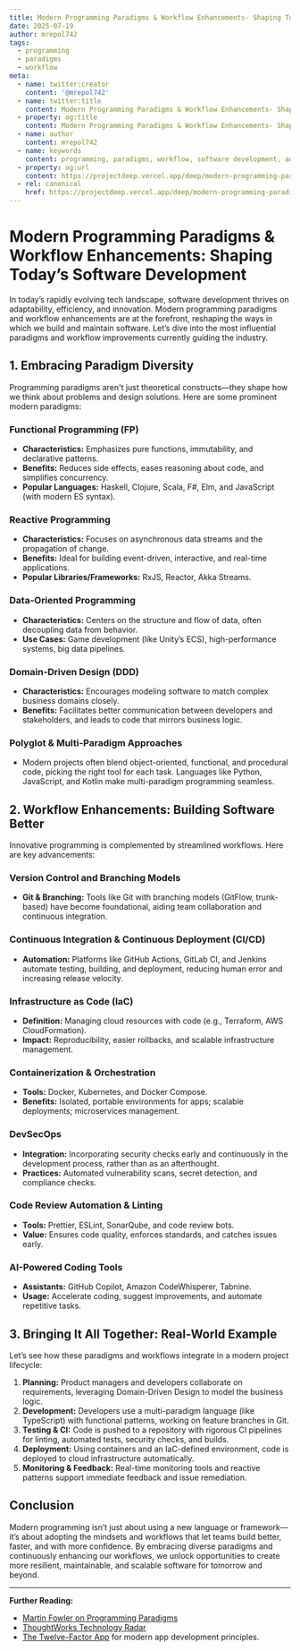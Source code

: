 ```yaml
---
title: Modern Programming Paradigms & Workflow Enhancements- Shaping Today’s Software Development
date: 2025-07-19
author: mrepol742
tags:
  - programming
  - paradigms
  - workflow
meta:
  - name: twitter:creator
    content: '@mrepol742'
  - name: twitter:title
    content: Modern Programming Paradigms & Workflow Enhancements- Shaping Today’s Software Development
  - property: og:title
    content: Modern Programming Paradigms & Workflow Enhancements- Shaping Today’s Software Development
  - name: author
    content: mrepol742
  - name: keywords
    content: programming, paradigms, workflow, software development, automation
  - property: og:url
    content: https://projectdeep.vercel.app/deep/modern-programming-paradigms--workflow-enhancements-shaping-todays-software-development/
  - rel: canonical
    href: https://projectdeep.vercel.app/deep/modern-programming-paradigms--workflow-enhancements-shaping-todays-software-development/
---
```


# Modern Programming Paradigms & Workflow Enhancements: Shaping Today’s Software Development

In today’s rapidly evolving tech landscape, software development thrives on adaptability, efficiency, and innovation. Modern programming paradigms and workflow enhancements are at the forefront, reshaping the ways in which we build and maintain software. Let’s dive into the most influential paradigms and workflow improvements currently guiding the industry.

## 1. Embracing Paradigm Diversity

Programming paradigms aren't just theoretical constructs—they shape how we think about problems and design solutions. Here are some prominent modern paradigms:

### Functional Programming (FP)
- **Characteristics:** Emphasizes pure functions, immutability, and declarative patterns.
- **Benefits:** Reduces side effects, eases reasoning about code, and simplifies concurrency.
- **Popular Languages:** Haskell, Clojure, Scala, F#, Elm, and JavaScript (with modern ES syntax).

### Reactive Programming
- **Characteristics:** Focuses on asynchronous data streams and the propagation of change.
- **Benefits:** Ideal for building event-driven, interactive, and real-time applications.
- **Popular Libraries/Frameworks:** RxJS, Reactor, Akka Streams.

### Data-Oriented Programming
- **Characteristics:** Centers on the structure and flow of data, often decoupling data from behavior.
- **Use Cases:** Game development (like Unity’s ECS), high-performance systems, big data pipelines.

### Domain-Driven Design (DDD)
- **Characteristics:** Encourages modeling software to match complex business domains closely.
- **Benefits:** Facilitates better communication between developers and stakeholders, and leads to code that mirrors business logic.

### Polyglot & Multi-Paradigm Approaches
- Modern projects often blend object-oriented, functional, and procedural code, picking the right tool for each task. Languages like Python, JavaScript, and Kotlin make multi-paradigm programming seamless.

## 2. Workflow Enhancements: Building Software Better

Innovative programming is complemented by streamlined workflows. Here are key advancements:

### Version Control and Branching Models
- **Git & Branching:** Tools like Git with branching models (GitFlow, trunk-based) have become foundational, aiding team collaboration and continuous integration.

### Continuous Integration & Continuous Deployment (CI/CD)
- **Automation:** Platforms like GitHub Actions, GitLab CI, and Jenkins automate testing, building, and deployment, reducing human error and increasing release velocity.

### Infrastructure as Code (IaC)
- **Definition:** Managing cloud resources with code (e.g., Terraform, AWS CloudFormation).
- **Impact:** Reproducibility, easier rollbacks, and scalable infrastructure management.

### Containerization & Orchestration
- **Tools:** Docker, Kubernetes, and Docker Compose.
- **Benefits:** Isolated, portable environments for apps; scalable deployments; microservices management.

### DevSecOps
- **Integration:** Incorporating security checks early and continuously in the development process, rather than as an afterthought.
- **Practices:** Automated vulnerability scans, secret detection, and compliance checks.

### Code Review Automation & Linting
- **Tools:** Prettier, ESLint, SonarQube, and code review bots.
- **Value:** Ensures code quality, enforces standards, and catches issues early.

### AI-Powered Coding Tools
- **Assistants:** GitHub Copilot, Amazon CodeWhisperer, Tabnine.
- **Usage:** Accelerate coding, suggest improvements, and automate repetitive tasks.

## 3. Bringing It All Together: Real-World Example

Let’s see how these paradigms and workflows integrate in a modern project lifecycle:

1. **Planning:** Product managers and developers collaborate on requirements, leveraging Domain-Driven Design to model the business logic.
2. **Development:** Developers use a multi-paradigm language (like TypeScript) with functional patterns, working on feature branches in Git.
3. **Testing & CI:** Code is pushed to a repository with rigorous CI pipelines for linting, automated tests, security checks, and builds.
4. **Deployment:** Using containers and an IaC-defined environment, code is deployed to cloud infrastructure automatically.
5. **Monitoring & Feedback:** Real-time monitoring tools and reactive patterns support immediate feedback and issue remediation.

## Conclusion

Modern programming isn’t just about using a new language or framework—it’s about adopting the mindsets and workflows that let teams build better, faster, and with more confidence. By embracing diverse paradigms and continuously enhancing our workflows, we unlock opportunities to create more resilient, maintainable, and scalable software for tomorrow and beyond.

---

**Further Reading:**
- [Martin Fowler on Programming Paradigms](https://martinfowler.com/)
- [ThoughtWorks Technology Radar](https://www.thoughtworks.com/radar)
- [The Twelve-Factor App](https://12factor.net/) for modern app development principles.
